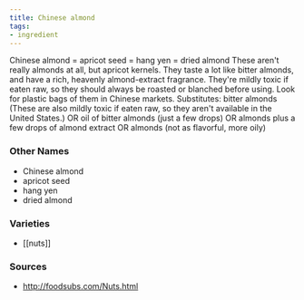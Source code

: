 ```yaml
---
title: Chinese almond
tags:
- ingredient
---
```

Chinese almond = apricot seed = hang yen = dried almond These aren't really almonds at all, but apricot kernels. They taste a lot like bitter almonds, and have a rich, heavenly almond-extract fragrance. They're mildly toxic if eaten raw, so they should always be roasted or blanched before using. Look for plastic bags of them in Chinese markets. Substitutes: bitter almonds (These are also mildly toxic if eaten raw, so they aren't available in the United States.) OR oil of bitter almonds (just a few drops) OR almonds plus a few drops of almond extract OR almonds (not as flavorful, more oily)

### Other Names

* Chinese almond
* apricot seed
* hang yen
* dried almond

### Varieties

* [[nuts]]

### Sources
* http://foodsubs.com/Nuts.html
